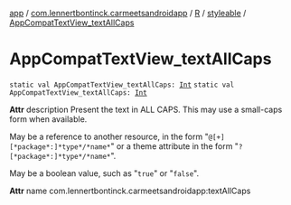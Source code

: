 [app](../../../index.md) / [com.lennertbontinck.carmeetsandroidapp](../../index.md) / [R](../index.md) / [styleable](index.md) / [AppCompatTextView_textAllCaps](./-app-compat-text-view_text-all-caps.md)

# AppCompatTextView_textAllCaps

`static val AppCompatTextView_textAllCaps: `[`Int`](https://kotlinlang.org/api/latest/jvm/stdlib/kotlin/-int/index.html)
`static val AppCompatTextView_textAllCaps: `[`Int`](https://kotlinlang.org/api/latest/jvm/stdlib/kotlin/-int/index.html)

**Attr**
description Present the text in ALL CAPS. This may use a small-caps form when available.

May be a reference to another resource, in the form "`@[+][*package*:]*type*/*name*`" or a theme attribute in the form "`?[*package*:]*type*/*name*`".

May be a boolean value, such as "`true`" or "`false`".

**Attr**
name com.lennertbontinck.carmeetsandroidapp:textAllCaps

